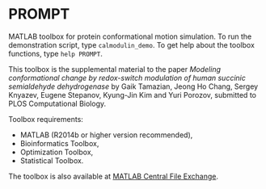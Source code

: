 PROMPT
======

MATLAB toolbox for protein conformational motion simulation. To run the
demonstration script, type `calmodulin_demo`. To get help about the toolbox
functions, type `help PROMPT`.

This toolbox is the supplemental material to the paper *Modeling 
conformational change by redox-switch modulation of human succinic
semialdehyde dehydrogenase* by Gaik Tamazian, Jeong Ho Chang, Sergey
Knyazev, Eugene Stepanov, Kyung-Jin Kim and Yuri Porozov, submitted to
PLOS Computational Biology.

Toolbox requirements:

- MATLAB (R2014b or higher version recommended),
- Bioinformatics Toolbox,
- Optimization Toolbox,
- Statistical Toolbox.

The toolbox is also available at [MATLAB Central File Exchange](http://www.mathworks.com/matlabcentral/fileexchange/48820-prompt).
